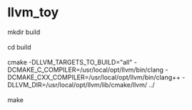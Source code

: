 # llvm_toy

mkdir build<br>
<br>
cd build<br>
<br>
cmake -DLLVM_TARGETS_TO_BUILD="all"  -DCMAKE_C_COMPILER=/usr/local/opt/llvm/bin/clang -DCMAKE_CXX_COMPILER=/usr/local/opt/llvm/bin/clang++ -DLLVM_DIR=/usr/local/opt/llvm/lib/cmake/llvm/ ../<br>
<br>
make
